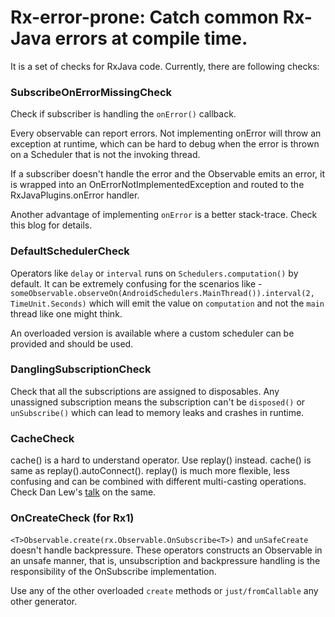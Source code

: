 # Rx-error-prone: Catch common Rx-Java errors at compile time.

It is a set of checks for RxJava code. Currently, there are following checks:

### SubscribeOnErrorMissingCheck
Check if subscriber is handling the `onError()` callback. 

Every observable can report errors. Not implementing onError will throw an exception at runtime,
 which can be hard to debug when the error is thrown on a Scheduler that is not the invoking thread.

If a subscriber doesn't handle the error and the Observable emits an error, 
it is wrapped into an OnErrorNotImplementedException and routed to the RxJavaPlugins.onError handler.

Another advantage of implementing `onError` is a better stack-trace. Check this blog for details.

### DefaultSchedulerCheck
Operators like `delay` or `interval` runs on `Schedulers.computation()` by default. It can be extremely confusing
for the scenarios like - `someObservable.observeOn(AndroidSchedulers.MainThread()).interval(2, TimeUnit.Seconds)`
which will emit the value on `computation` and not the `main` thread like one might think.

An overloaded version is available where a custom scheduler can be provided and should be used. 

### DanglingSubscriptionCheck
Check that all the subscriptions are assigned to disposables. 
Any unassigned subscription means the subscription can't be `disposed()` or `unSubscribe()` 
which can lead to memory leaks and crashes in runtime.


### CacheCheck
cache() is a hard to understand operator. Use replay() instead. cache() is same as replay().autoConnect(). 
replay() is much more flexible, less confusing and can be combined with different multi-casting operations.
Check Dan Lew's [talk](https://youtu.be/QdmkXL7XikQ?t=19m21s) on the same.

### OnCreateCheck (for Rx1)
`<T>Observable.create(rx.Observable.OnSubscribe<T>)` and `unSafeCreate` doesn't handle backpressure.
These operators constructs an Observable in an unsafe manner, that is, unsubscription and backpressure handling 
is the responsibility of the OnSubscribe implementation.

Use any of the other overloaded `create` methods or `just/fromCallable` any other generator.

 
